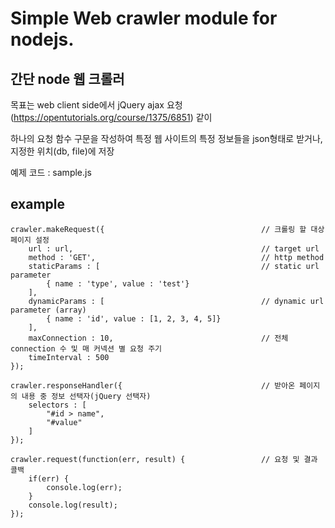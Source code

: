 # Simple Web crawler module for nodejs.
## 간단 node 웹 크롤러

목표는 web client side에서 jQuery ajax 요청(https://opentutorials.org/course/1375/6851) 같이

하나의 요청 함수 구문을 작성하여 특정 웹 사이트의 특정 정보들을 json형태로 받거나, 지정한 위치(db, file)에 저장

예제 코드 : sample.js

## example

    crawler.makeRequest({                                   // 크롤링 할 대상 페이지 설정
        url : url,                                          // target url
        method : 'GET',                                     // http method
        staticParams : [                                    // static url parameter
            { name : 'type', value : 'test'}
        ],
        dynamicParams : [                                   // dynamic url parameter (array)
            { name : 'id', value : [1, 2, 3, 4, 5]}
        ],
        maxConnection : 10,                                 // 전체 connection 수 및 매 커넥션 별 요청 주기
        timeInterval : 500
    });

    crawler.responseHandler({                               // 받아온 페이지의 내용 중 정보 선택자(jQuery 선택자)
        selectors : [
            "#id > name",
            "#value"
        ]
    });

    crawler.request(function(err, result) {                 // 요청 및 결과 콜백
        if(err) {
            console.log(err);
        }
        console.log(result);
    });
